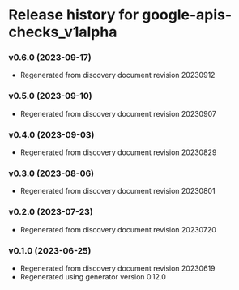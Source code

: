 # Release history for google-apis-checks_v1alpha

### v0.6.0 (2023-09-17)

* Regenerated from discovery document revision 20230912

### v0.5.0 (2023-09-10)

* Regenerated from discovery document revision 20230907

### v0.4.0 (2023-09-03)

* Regenerated from discovery document revision 20230829

### v0.3.0 (2023-08-06)

* Regenerated from discovery document revision 20230801

### v0.2.0 (2023-07-23)

* Regenerated from discovery document revision 20230720

### v0.1.0 (2023-06-25)

* Regenerated from discovery document revision 20230619
* Regenerated using generator version 0.12.0


